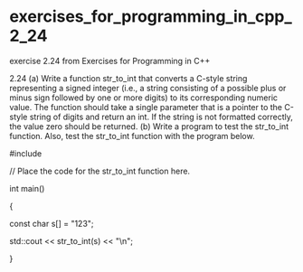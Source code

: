 # exercises_for_programming_in_cpp_2_24
exercise 2.24 from Exercises for Programming in C++

2.24 (a) Write a function str_to_int that converts a C-style string representing a signed integer (i.e., a string
consisting of a possible plus or minus sign followed by one or more digits) to its corresponding numeric
value. The function should take a single parameter that is a pointer to the C-style string of digits and return
an int. If the string is not formatted correctly, the value zero should be returned.
(b) Write a program to test the str_to_int function. Also, test the str_to_int function with the program
below.

#include <iostream>

// Place the code for the str_to_int function here.

int main()

{

const char s[] = "123";

std::cout << str_to_int(s) << "\n";

}

